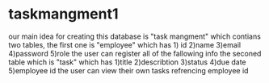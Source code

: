 # taskmangment1
 our main idea for creating this database is "task mangment"
 which contians two tables, the first one is "employee"
 which has 1) id 2)name 3)email 4)password 5)role
 the user can register all of the fallowing info
 the seconed table which is "task"
 which has 1)title 2)describtion 3)status 4)due date 5)employee id
 the user can view their own tasks refrencing employee id
 
